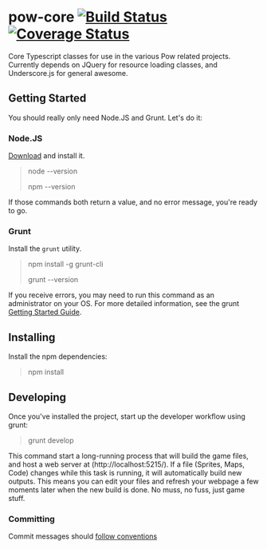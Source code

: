 # pow-core [![Build Status](https://secure.travis-ci.org/justindujardin/pow-core.png)](http://travis-ci.org/justindujardin/pow-core) [![Coverage Status](https://img.shields.io/coveralls/justindujardin/pow-core.svg)](https://coveralls.io/r/justindujardin/pow-core?branch=master)

Core Typescript classes for use in the various Pow related projects.  Currently depends on JQuery for resource loading classes, and Underscore.js for general awesome.

## Getting Started

You should really only need Node.JS and Grunt.  Let's do it:

### Node.JS

[Download](http://nodejs.org/) and install it.

> node --version
>
> npm --version

If those commands both return a value, and no error message, you're ready to go.

### Grunt

Install the `grunt` utility.

> npm install -g grunt-cli
>
> grunt --version

If you receive errors, you may need to run this command as an administrator on your OS.  For more detailed information, see
the grunt [Getting Started Guide](http://gruntjs.com/getting-started#installing-the-cli).

## Installing

Install the npm dependencies:

> npm install

## Developing

Once you've installed the project, start up the developer workflow using grunt:

> grunt develop

This command start a long-running process that will build the game files, and host a web server at (http://localhost:5215/).
If a file (Sprites, Maps, Code) changes while this task is running, it will automatically build new outputs.  This means you
can edit your files and refresh your webpage a few moments later when the new build is done.  No muss, no fuss, just game stuff.

### Committing

Commit messages should [follow conventions](https://github.com/justindujardin/pow-core/blob/master/CONVENTIONS.md)

